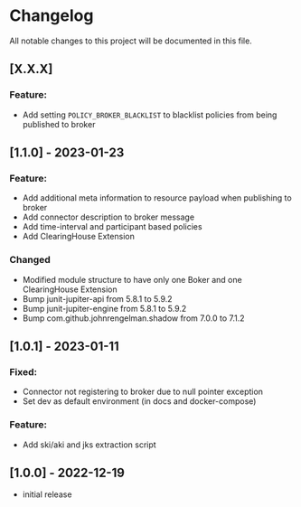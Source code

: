 # Changelog
All notable changes to this project will be documented in this file.

## [X.X.X]
### Feature:
- Add setting `POLICY_BROKER_BLACKLIST` to blacklist policies from being published to broker

## [1.1.0] - 2023-01-23

### Feature:
- Add additional meta information to resource payload when publishing to broker
- Add connector description to broker message
- Add time-interval and participant based policies
- Add ClearingHouse Extension

### Changed
- Modified module structure to have only one Boker and one ClearingHouse Extension
- Bump junit-jupiter-api from 5.8.1 to 5.9.2
- Bump junit-jupiter-engine from 5.8.1 to 5.9.2
- Bump com.github.johnrengelman.shadow from 7.0.0 to 7.1.2

## [1.0.1] - 2023-01-11 

### Fixed: 
- Connector not registering to broker due to null pointer exception
- Set dev as default environment (in docs and docker-compose)

### Feature:
- Add ski/aki and jks extraction script

## [1.0.0] - 2022-12-19
- initial release
